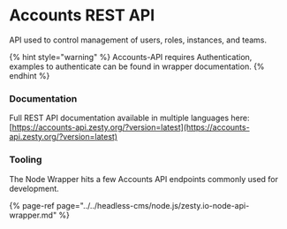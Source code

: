 # Accounts REST API

API used to control management of users, roles, instances, and teams. 

{% hint style="warning" %}
Accounts-API requires Authentication, examples to authenticate can be found in wrapper documentation.
{% endhint %}

### Documentation

Full REST API documentation available in multiple languages here: [https://accounts-api.zesty.org/?version=latest](https://accounts-api.zesty.org/?version=latest)

### Tooling

The Node Wrapper hits a few  Accounts API endpoints commonly used for development.

{% page-ref page="../../headless-cms/node.js/zesty.io-node-api-wrapper.md" %}

